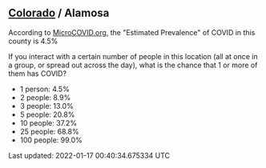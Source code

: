 
## [Colorado](/united-states/colorado) / Alamosa

According to [MicroCOVID.org](http://microcovid.org),
the "Estimated Prevalence" of COVID in this county is 4.5%

If you interact with a certain number of people in this location
(all at once in a group, or spread out across the day), what is the chance that
1 or more of them has COVID?

- 1 person: 4.5%
- 2 people: 8.9%
- 3 people: 13.0%
- 5 people: 20.8%
- 10 people: 37.2%
- 25 people: 68.8%
- 100 people: 99.0%

Last updated: 2022-01-17 00:40:34.675334 UTC
